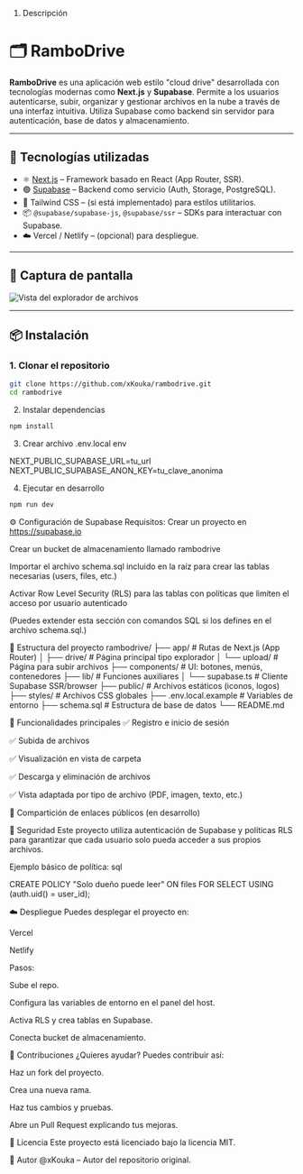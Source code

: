 1. Descripción

# 🗂️ RamboDrive

**RamboDrive** es una aplicación web estilo "cloud drive" desarrollada con tecnologías modernas como **Next.js** y **Supabase**. Permite a los usuarios autenticarse, subir, organizar y gestionar archivos en la nube a través de una interfaz intuitiva. Utiliza Supabase como backend sin servidor para autenticación, base de datos y almacenamiento.

---

## 🚀 Tecnologías utilizadas

- ⚛️ [Next.js](https://nextjs.org/) – Framework basado en React (App Router, SSR).
- 🟢 [Supabase](https://supabase.io/) – Backend como servicio (Auth, Storage, PostgreSQL).
- 💅 Tailwind CSS – (si está implementado) para estilos utilitarios.
- 📦 `@supabase/supabase-js`, `@supabase/ssr` – SDKs para interactuar con Supabase.
- ☁️ Vercel / Netlify – (opcional) para despliegue.

---

## 📸 Captura de pantalla

<!-- Puedes subir tu propia imagen a /public y actualizar este enlace -->
![Vista del explorador de archivos](./public/preview-drive-ui.png)

---

## 📦 Instalación

### 1. Clonar el repositorio

```bash
git clone https://github.com/xKouka/rambodrive.git
cd rambodrive
```
2. Instalar dependencias

```bash
npm install
```
3. Crear archivo .env.local
env

NEXT_PUBLIC_SUPABASE_URL=tu_url
NEXT_PUBLIC_SUPABASE_ANON_KEY=tu_clave_anonima

4. Ejecutar en desarrollo

```bash
npm run dev
```

⚙️ Configuración de Supabase
Requisitos:
Crear un proyecto en https://supabase.io

Crear un bucket de almacenamiento llamado rambodrive

Importar el archivo schema.sql incluido en la raíz para crear las tablas necesarias (users, files, etc.)

Activar Row Level Security (RLS) para las tablas con políticas que limiten el acceso por usuario autenticado

(Puedes extender esta sección con comandos SQL si los defines en el archivo schema.sql.)

📁 Estructura del proyecto
 rambodrive/
├── app/                    # Rutas de Next.js (App Router)
│   ├── drive/              # Página principal tipo explorador
│   └── upload/             # Página para subir archivos
├── components/             # UI: botones, menús, contenedores
├── lib/                    # Funciones auxiliares
│   └── supabase.ts         # Cliente Supabase SSR/browser
├── public/                 # Archivos estáticos (iconos, logos)
├── styles/                 # Archivos CSS globales
├── .env.local.example      # Variables de entorno
├── schema.sql              # Estructura de base de datos
└── README.md

🎯 Funcionalidades principales
✅ Registro e inicio de sesión

✅ Subida de archivos

✅ Visualización en vista de carpeta

✅ Descarga y eliminación de archivos

✅ Vista adaptada por tipo de archivo (PDF, imagen, texto, etc.)

🚧 Compartición de enlaces públicos (en desarrollo)

🔐 Seguridad
Este proyecto utiliza autenticación de Supabase y políticas RLS para garantizar que cada usuario solo pueda acceder a sus propios archivos.

Ejemplo básico de política:
sql

CREATE POLICY "Solo dueño puede leer" ON files
FOR SELECT USING (auth.uid() = user_id);

☁️ Despliegue
Puedes desplegar el proyecto en:

Vercel

Netlify

Pasos:

Sube el repo.

Configura las variables de entorno en el panel del host.

Activa RLS y crea tablas en Supabase.

Conecta bucket de almacenamiento.

🤝 Contribuciones
¿Quieres ayudar? Puedes contribuir así:

Haz un fork del proyecto.

Crea una nueva rama.

Haz tus cambios y pruebas.

Abre un Pull Request explicando tus mejoras.

📝 Licencia
Este proyecto está licenciado bajo la licencia MIT.

👤 Autor
@xKouka – Autor del repositorio original.


